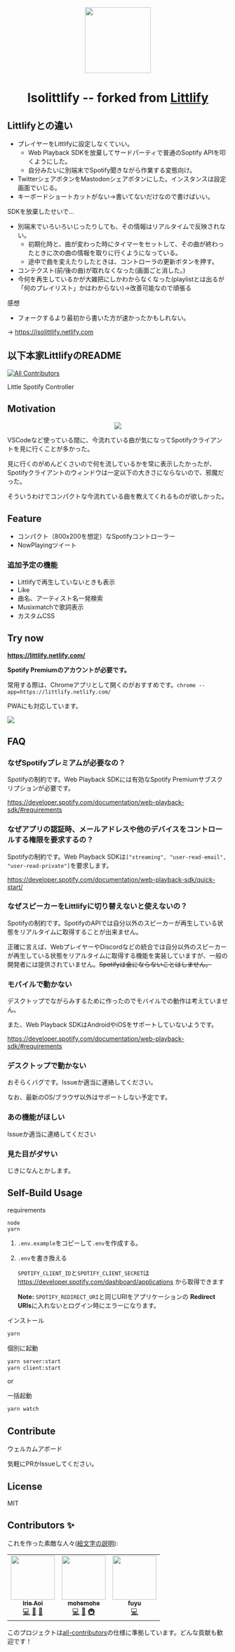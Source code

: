 <div align="center">
<img src="https://raw.githubusercontent.com/wiki/eai04191/littlify/images/logo-256.png" width="150px"><br>

# Isolittlify -- forked from [Littlify](https://github.com/eai04191/littlify)

</div>

## Littlifyとの違い

* プレイヤーをLittlifyに設定しなくていい。
  * Web Playback SDKを放棄してサードパーティで普通のSoptify APIを叩くようにした。
  * 自分みたいに別端末でSpotify聞きながら作業する変態向け。
* TwitterシェアボタンをMastodonシェアボタンにした。インスタンスは設定画面でいじる。
* キーボードショートカットがない→書いてないだけなので書けばいい。

SDKを放棄したせいで…

* 別端末でいろいろいじったりしても、その情報はリアルタイムで反映されない。
  * 初期化時と、曲が変わった時にタイマーをセットして、その曲が終わったときに次の曲の情報を取りに行くようになっている。
  * 途中で曲を変えたりしたときは、コントローラの更新ボタンを押す。
* コンテクスト(前/後の曲)が取れなくなった(画面ごと消した。)
* 今何を再生しているかが大雑把にしかわからなくなった(playlistとは出るが「何のプレイリスト」かはわからない)→改善可能なので頑張る

感想
* フォークするより最初から書いた方が速かったかもしれない。

→ https://isolittlify.netlify.com

## 以下本家LittlifyのREADME

<!-- ALL-CONTRIBUTORS-BADGE:START - Do not remove or modify this section -->
[![All Contributors](https://img.shields.io/badge/all_contributors-3-orange.svg?style=flat-square)](#contributors-)
<!-- ALL-CONTRIBUTORS-BADGE:END -->

Little Spotify Controller

## Motivation

<div align="center">
<img src="https://raw.githubusercontent.com/wiki/eai04191/littlify/images/screenshot.png">
</div>

VSCodeなど使っている間に、今流れている曲が気になってSpotifyクライアントを見に行くことが多かった。

見に行くのがめんどくさいので何を流しているかを常に表示したかったが、Spotifyクライアントのウィンドウは一定以下の大きさにならないので、邪魔だった。

そういうわけでコンパクトな今流れている曲を教えてくれるものが欲しかった。

## Feature

- コンパクト（800x200を想定）なSpotifyコントローラー
- NowPlayingツイート

### 追加予定の機能

- Littlifyで再生していないときも表示
- Like
- 曲名、アーティスト名一発検索
- Musixmatchで歌詞表示
- カスタムCSS


## Try now

**https://littlify.netlify.com/**

**Spotify Premiumのアカウントが必要です。**

常用する際は、Chromeアプリとして開くのがおすすめです。`chrome --app=https://littlify.netlify.com/`

PWAにも対応しています。

![](https://raw.githubusercontent.com/wiki/eai04191/littlify/images/pwa-install.png)

## FAQ

### なぜSpotifyプレミアムが必要なの？

Spotifyの制約です。Web Playback SDKには有効なSpotify Premiumサブスクリプションが必要です。

https://developer.spotify.com/documentation/web-playback-sdk/#requirements

### なぜアプリの認証時、メールアドレスや他のデバイスをコントロールする権限を要求するの？

Spotifyの制約です。Web Playback SDKは`["streaming", "user-read-email", "user-read-private"]`を要求します。

https://developer.spotify.com/documentation/web-playback-sdk/quick-start/

### なぜスピーカーをLittlifyに切り替えないと使えないの？

Spotifyの制約です。SpotifyのAPIでは自分以外のスピーカーが再生している状態をリアルタイムに取得することが出来ません。

正確に言えば、WebプレイヤーやDiscordなどの統合では自分以外のスピーカーが再生している状態をリアルタイムに取得する機能を実装していますが、一般の開発者には提供されていません。~~Spotifyは金にならないことはしません。~~

### モバイルで動かない

デスクトップでながらみするために作ったのでモバイルでの動作は考えていません。

また、Web Playback SDKはAndroidやiOSをサポートしていないようです。

https://developer.spotify.com/documentation/web-playback-sdk/#requirements

### デスクトップで動かない

おそらくバグです。Issueか適当に連絡してください。

なお、最新のOS/ブラウザ以外はサポートしない予定です。

### あの機能がほしい

Issueか適当に連絡してください

### 見た目がダサい

じきになんとかします。

## Self-Build Usage

requirements
```
node
yarn
```

1. `.env.example`をコピーして`.env`を作成する。
2. `.env`を書き換える

    `SPOTIFY_CLIENT_ID`と`SPOTIFY_CLIENT_SECRET`は https://developer.spotify.com/dashboard/applications から取得できます

    **Note:**  `SPOTIFY_REDIRECT_URI`と同じURIをアプリケーションの **Redirect URIs**に入れないとログイン時にエラーになります。


インストール
```bash
yarn
```

個別に起動
```bash
yarn server:start
yarn client:start
```

or

一括起動
```bash
yarn watch
```

## Contribute

ウェルカムアボード

気軽にPRかIssueしてください。

## License

MIT

## Contributors ✨

これを作った素敵な人々([絵文字の説明](https://allcontributors.org/docs/ja/emoji-key)):

<!-- ALL-CONTRIBUTORS-LIST:START - Do not remove or modify this section -->
<!-- prettier-ignore-start -->
<!-- markdownlint-disable -->
<table>
  <tr>
    <td align="center"><a href="https://mizle.net"><img src="https://avatars1.githubusercontent.com/u/3516343?v=4" width="100px;" alt=""/><br /><sub><b>Irie Aoi</b></sub></a><br /><a href="https://github.com/eai04191/littlify/commits?author=eai04191" title="Code">💻</a> <a href="#design-eai04191" title="Design">🎨</a> <a href="https://github.com/eai04191/littlify/commits?author=eai04191" title="Documentation">📖</a></td>
    <td align="center"><a href="https://mohemohe.dev"><img src="https://avatars3.githubusercontent.com/u/5028163?v=4" width="100px;" alt=""/><br /><sub><b>mohemohe</b></sub></a><br /><a href="https://github.com/eai04191/littlify/commits?author=mohemohe" title="Code">💻</a> <a href="#design-mohemohe" title="Design">🎨</a> <a href="#infra-mohemohe" title="Infrastructure (Hosting, Build-Tools, etc)">🚇</a></td>
    <td align="center"><a href="https://github.com/mfmfuyu"><img src="https://avatars1.githubusercontent.com/u/54523771?v=4" width="100px;" alt=""/><br /><sub><b>fuyu</b></sub></a><br /><a href="https://github.com/eai04191/littlify/commits?author=mfmfuyu" title="Code">💻</a></td>
  </tr>
</table>

<!-- markdownlint-enable -->
<!-- prettier-ignore-end -->
<!-- ALL-CONTRIBUTORS-LIST:END -->

このプロジェクトは[all-contributors](https://github.com/all-contributors/all-contributors)の仕様に準拠しています。どんな貢献も歓迎です！
